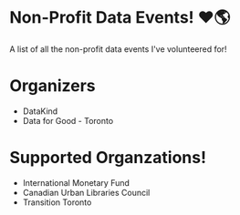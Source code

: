 # Non-Profit Data Events! ❤️🌎
 A list of all the non-profit data events I've volunteered for!

# Organizers
 * DataKind
 * Data for Good - Toronto

# Supported Organzations!
 * International Monetary Fund
 * Canadian Urban Libraries Council
 * Transition Toronto

 
 
